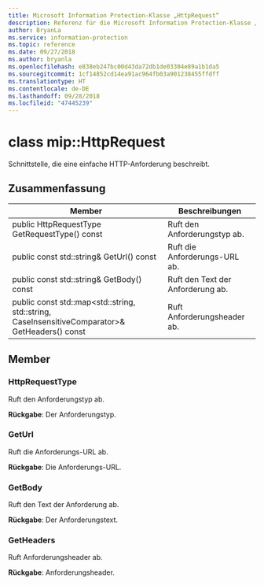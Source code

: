 ```yaml
---
title: Microsoft Information Protection-Klasse „HttpRequest“
description: Referenz für die Microsoft Information Protection-Klasse „HttpRequest“
author: BryanLa
ms.service: information-protection
ms.topic: reference
ms.date: 09/27/2018
ms.author: bryanla
ms.openlocfilehash: e838eb247bc00d43da72db1de03304e89a1b1da5
ms.sourcegitcommit: 1cf14852cd14ea91ac964fb03a901238455ffdff
ms.translationtype: HT
ms.contentlocale: de-DE
ms.lasthandoff: 09/28/2018
ms.locfileid: "47445239"
---
```

# <a name="class-miphttprequest"></a>class mip::HttpRequest 
Schnittstelle, die eine einfache HTTP-Anforderung beschreibt.
  
## <a name="summary"></a>Zusammenfassung
 Member                        | Beschreibungen                                
--------------------------------|---------------------------------------------
 public HttpRequestType GetRequestType() const  |  Ruft den Anforderungstyp ab.
 public const std::string& GetUrl() const  |  Ruft die Anforderungs-URL ab.
 public const std::string& GetBody() const  |  Ruft den Text der Anforderung ab.
public const std::map<std::string, std::string, CaseInsensitiveComparator>& GetHeaders() const  |  Ruft Anforderungsheader ab.
  
## <a name="members"></a>Member
  
### <a name="httprequesttype"></a>HttpRequestType
Ruft den Anforderungstyp ab.

  
**Rückgabe**: Der Anforderungstyp.
  
### <a name="geturl"></a>GetUrl
Ruft die Anforderungs-URL ab.

  
**Rückgabe**: Die Anforderungs-URL.
  
### <a name="getbody"></a>GetBody
Ruft den Text der Anforderung ab.

  
**Rückgabe**: Der Anforderungstext.
  
### <a name="getheaders"></a>GetHeaders
Ruft Anforderungsheader ab.

  
**Rückgabe**: Anforderungsheader.